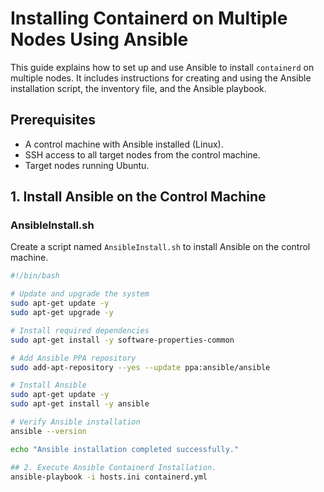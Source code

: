 # Installing Containerd on Multiple Nodes Using Ansible

This guide explains how to set up and use Ansible to install `containerd` on multiple nodes. It includes instructions for creating and using the Ansible installation script, the inventory file, and the Ansible playbook.

## Prerequisites

- A control machine with Ansible installed (Linux).
- SSH access to all target nodes from the control machine.
- Target nodes running Ubuntu.

## 1. Install Ansible on the Control Machine

### AnsibleInstall.sh

Create a script named `AnsibleInstall.sh` to install Ansible on the control machine.

```bash
#!/bin/bash

# Update and upgrade the system
sudo apt-get update -y
sudo apt-get upgrade -y

# Install required dependencies
sudo apt-get install -y software-properties-common

# Add Ansible PPA repository
sudo add-apt-repository --yes --update ppa:ansible/ansible

# Install Ansible
sudo apt-get update -y
sudo apt-get install -y ansible

# Verify Ansible installation
ansible --version

echo "Ansible installation completed successfully."

## 2. Execute Ansible Containerd Installation.
ansible-playbook -i hosts.ini containerd.yml

